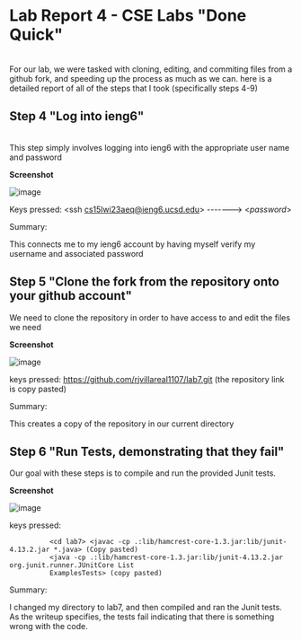 # Lab Report 4 - CSE Labs "Done Quick" 

<br> For our lab, we were tasked with cloning, editing, and commiting files from a github fork, and speeding up the process 
as much as we can. here is a detailed report of all of the steps that I took (specifically steps 4-9) 

## Step 4 "Log into ieng6" 

<br> This step simply involves logging into ieng6 with the appropriate user name and password 

**Screenshot** 

![image](https://user-images.githubusercontent.com/122556045/224843291-a20d5e11-fa29-4c74-bbbd-f64fefecefd9.png) 

Keys pressed: <ssh cs15lwi23aeq@ieng6.ucsd.edu> -------> <*password*> 

Summary: <br> 

This connects me to my ieng6 account by having myself verify my username and associated password 

## Step 5 "Clone the fork from the repository onto your github account" 

We need to clone the repository in order to have access to and edit the files we need 

**Screenshot**

![image](https://user-images.githubusercontent.com/122556045/224845085-00854cb8-0eab-414b-acb1-8e5cfa4f2e88.png)

keys pressed: <git> <clone> <https://github.com/rjvillareal1107/lab7.git> (the repository link is copy pasted) 
  
Summary: <br> 

This creates a copy of the repository in our current directory 
  
## Step 6 "Run Tests, demonstrating that they fail" 

Our goal with these steps is to compile and run the provided Junit tests. 

**Screenshot**  
  
![image](https://user-images.githubusercontent.com/122556045/224846744-22fda0de-95b0-4f20-87bd-1895aab40107.png) 
  
keys pressed: 
  
              <cd lab7> <javac -cp .:lib/hamcrest-core-1.3.jar:lib/junit-4.13.2.jar *.java> (Copy pasted) 
              <java -cp .:lib/hamcrest-core-1.3.jar:lib/junit-4.13.2.jar org.junit.runner.JUnitCore List
              ExamplesTests> (copy pasted) 
                
Summary: <br> 

I changed my directory to lab7, and then compiled and ran the Junit tests. As the writeup specifies, the tests fail 
indicating that there is something wrong with the code.

  
